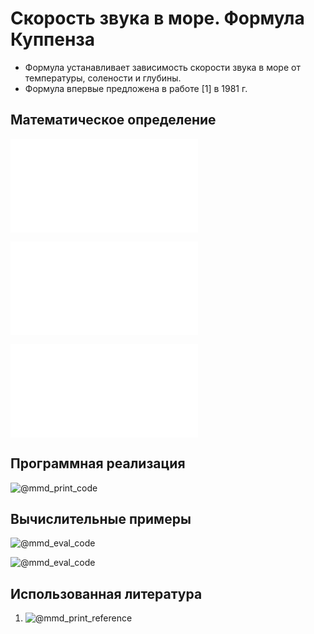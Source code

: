 # Скорость звука в море. Формула Куппенза

- Формула устанавливает зависимость скорости звука в море от температуры, 
солености и глубины.
- Формула впервые предложена в работе [1] в 1981 г.

## Математическое определение

![@mmd_print_equation_boxed](include/sound_speed_sea_coppens.tex)

![@mmd_print_markdown](include/sound_speed_sea_coppens_args.ru.md)

![@mmd_print_equation](include/sound_speed_sea_coppens_1.tex)

## Программная реализация

![@mmd_print_code]($/sonar_m/toolbox/sound_speed/sound_speed_sea_coppens.m)

## Вычислительные примеры

![@mmd_eval_code]($/sonar_m/example/sound_speed/sound_speed_sea_coppens_ex_1.m)

![@mmd_eval_code]($/sonar_m/example/sound_speed/sound_speed_sea_coppens_ex_2.m)

## Использованная литература

1. ![@mmd_print_reference]($/reference/coppens1981simple.enw)

